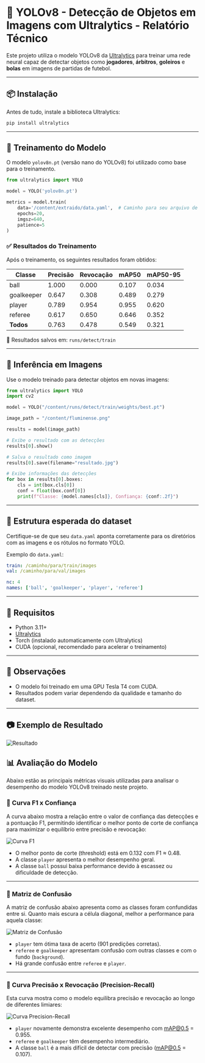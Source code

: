 # 🧠 YOLOv8 - Detecção de Objetos em Imagens com Ultralytics - Relatório Técnico

Este projeto utiliza o modelo YOLOv8 da [Ultralytics](https://github.com/ultralytics/ultralytics) para treinar uma rede neural capaz de detectar objetos como **jogadores**, **árbitros**, **goleiros** e **bolas** em imagens de partidas de futebol.

---

## 📦 Instalação

Antes de tudo, instale a biblioteca Ultralytics:

```bash
pip install ultralytics
```

---

## 🧠 Treinamento do Modelo

O modelo `yolov8n.pt` (versão nano do YOLOv8) foi utilizado como base para o treinamento.

```python
from ultralytics import YOLO

model = YOLO('yolov8n.pt')

metrics = model.train(
    data='/content/extraido/data.yaml',  # Caminho para seu arquivo de configuração de dados
    epochs=20,
    imgsz=640,
    patience=5
)
```

### ✅ Resultados do Treinamento

Após o treinamento, os seguintes resultados foram obtidos:

| Classe      | Precisão | Revocação | mAP50 | mAP50-95 |
|-------------|----------|-----------|-------|----------|
| ball        | 1.000    | 0.000     | 0.107 | 0.034    |
| goalkeeper  | 0.647    | 0.308     | 0.489 | 0.279    |
| player      | 0.789    | 0.954     | 0.955 | 0.620    |
| referee     | 0.617    | 0.650     | 0.646 | 0.352    |
| **Todos**   | 0.763    | 0.478     | 0.549 | 0.321    |

📂 Resultados salvos em: `runs/detect/train`

---

## 📸 Inferência em Imagens

Use o modelo treinado para detectar objetos em novas imagens:

```python
from ultralytics import YOLO
import cv2

model = YOLO("/content/runs/detect/train/weights/best.pt")

image_path = "/content/fluminense.png"

results = model(image_path)

# Exibe o resultado com as detecções
results[0].show()

# Salva o resultado como imagem
results[0].save(filename="resultado.jpg")

# Exibe informações das detecções
for box in results[0].boxes:
    cls = int(box.cls[0])
    conf = float(box.conf[0])
    print(f"Classe: {model.names[cls]}, Confiança: {conf:.2f}")
```

---

## 📁 Estrutura esperada do dataset

Certifique-se de que seu `data.yaml` aponta corretamente para os diretórios com as imagens e os rótulos no formato YOLO.

Exemplo do `data.yaml`:

```yaml
train: /caminho/para/train/images
val: /caminho/para/val/images

nc: 4
names: ['ball', 'goalkeeper', 'player', 'referee']
```

---

## 🚀 Requisitos

- Python 3.11+
- [Ultralytics](https://github.com/ultralytics/ultralytics)
- Torch (instalado automaticamente com Ultralytics)
- CUDA (opcional, recomendado para acelerar o treinamento)

---

## 📌 Observações

- O modelo foi treinado em uma GPU Tesla T4 com CUDA.
- Resultados podem variar dependendo da qualidade e tamanho do dataset.

---

## 📷 Exemplo de Resultado

![Resultado](resultado.png)

## 📊 Avaliação do Modelo

Abaixo estão as principais métricas visuais utilizadas para analisar o desempenho do modelo YOLOv8 treinado neste projeto.

### 🔵 Curva F1 x Confiança

A curva abaixo mostra a relação entre o valor de confiança das detecções e a pontuação F1, permitindo identificar o melhor ponto de corte de confiança para maximizar o equilíbrio entre precisão e revocação:

![Curva F1](F1_curve.png)

- O melhor ponto de corte (threshold) está em 0.132 com F1 ≈ 0.48.
- A classe `player` apresenta o melhor desempenho geral.
- A classe `ball` possui baixa performance devido à escassez ou dificuldade de detecção.

---

### 🔵 Matriz de Confusão

A matriz de confusão abaixo apresenta como as classes foram confundidas entre si. Quanto mais escura a célula diagonal, melhor a performance para aquela classe:

![Matriz de Confusão](confusion_matrix.png)

- `player` tem ótima taxa de acerto (901 predições corretas).
- `referee` e `goalkeeper` apresentam confusão com outras classes e com o fundo (`background`).
- Há grande confusão entre `referee` e `player`.

---

### 🔵 Curva Precisão x Revocação (Precision-Recall)

Esta curva mostra como o modelo equilibra precisão e revocação ao longo de diferentes limiares:

![Curva Precision-Recall](PR_Curve.png)

- `player` novamente demonstra excelente desempenho com mAP@0.5 = 0.955.
- `referee` e `goalkeeper` têm desempenho intermediário.
- A classe `ball` é a mais difícil de detectar com precisão (mAP@0.5 = 0.107).

